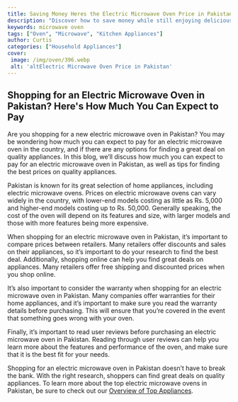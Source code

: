 ```yaml
---
title: Saving Money Heres the Electric Microwave Oven Price in Pakistan
description: "Discover how to save money while still enjoying delicious convenient meals with the help of the electric microwave oven learn about prices in Pakistan and the best options available"
keywords: microwave oven
tags: ["Oven", "Microwave", "Kitchen Appliances"]
author: Curtis
categories: ["Household Appliances"]
cover: 
 image: /img/oven/396.webp
 alt: 'altElectric Microwave Oven Price in Pakistan'
---
```

## Shopping for an Electric Microwave Oven in Pakistan? Here's How Much You Can Expect to Pay 

Are you shopping for a new electric microwave oven in Pakistan? You may be wondering how much you can expect to pay for an electric microwave oven in the country, and if there are any options for finding a great deal on quality appliances. In this blog, we’ll discuss how much you can expect to pay for an electric microwave oven in Pakistan, as well as tips for finding the best prices on quality appliances. 

Pakistan is known for its great selection of home appliances, including electric microwave ovens. Prices on electric microwave ovens can vary widely in the country, with lower-end models costing as little as Rs. 5,000 and higher-end models costing up to Rs. 50,000. Generally speaking, the cost of the oven will depend on its features and size, with larger models and those with more features being more expensive. 

When shopping for an electric microwave oven in Pakistan, it’s important to compare prices between retailers. Many retailers offer discounts and sales on their appliances, so it’s important to do your research to find the best deal. Additionally, shopping online can help you find great deals on appliances. Many retailers offer free shipping and discounted prices when you shop online. 

It’s also important to consider the warranty when shopping for an electric microwave oven in Pakistan. Many companies offer warranties for their home appliances, and it’s important to make sure you read the warranty details before purchasing. This will ensure that you’re covered in the event that something goes wrong with your oven. 

Finally, it’s important to read user reviews before purchasing an electric microwave oven in Pakistan. Reading through user reviews can help you learn more about the features and performance of the oven, and make sure that it is the best fit for your needs.

Shopping for an electric microwave oven in Pakistan doesn’t have to break the bank. With the right research, shoppers can find great deals on quality appliances. To learn more about the top electric microwave ovens in Pakistan, be sure to check out our [Overview of Top Appliances](./pages/appliance-overview).
